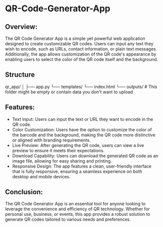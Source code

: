 # QR-Code-Generator-App

## Overview:

The QR Code Generator App is a simple yet powerful web application designed to create customizable QR codes. Users can input any text they wish to encode, such as URLs, contact information, or plain text messages. Additionally, the app allows customization of the QR code's appearance by enabling users to select the color of the QR code itself and the background.

## Structure

  qr_app/
  │
  ├── app.py
  └── templates/
      └── index.html
  └── outputs/   # This folder might be empty or contain data you don't want to upload

## Features:

- Text Input: Users can input the text or URL they want to encode in the QR code.
- Color Customization: Users have the option to customize the color of the barcode and the background, making the QR code more distinctive or aligned with branding requirements.
- Live Preview: After generating the QR code, users can view a live preview to ensure it meets their expectations.
- Download Capability: Users can download the generated QR code as an image file, allowing for easy sharing and printing.
- Responsive Design: The app features a clean, user-friendly interface that is fully responsive, ensuring a seamless experience on both desktop and mobile devices.

## Conclusion:

The QR Code Generator App is an essential tool for anyone looking to leverage the convenience and efficiency of QR technology. Whether for personal use, business, or events, this app provides a robust solution to generate QR codes tailored to various needs and preferences.
